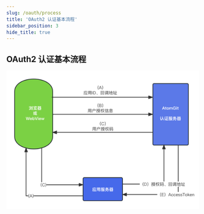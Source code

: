 ```yaml
---
slug: /oauth/process
title: 'OAuth2 认证基本流程'
sidebar_position: 3
hide_title: true
---
```


## OAuth2 认证基本流程

![OAuth 认证流程](./img/oauth-process.png)


